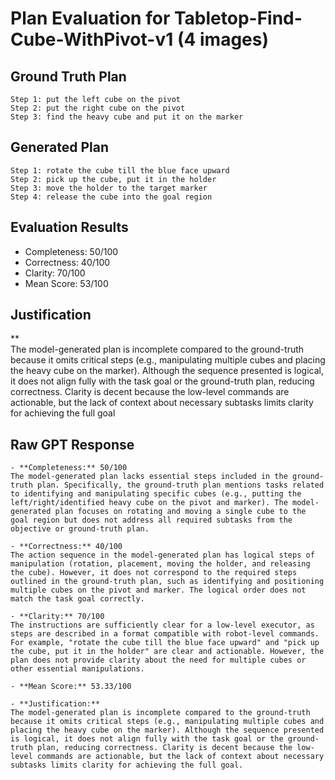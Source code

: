 # Plan Evaluation for Tabletop-Find-Cube-WithPivot-v1 (4 images)

## Ground Truth Plan
```
Step 1: put the left cube on the pivot
Step 2: put the right cube on the pivot
Step 3: find the heavy cube and put it on the marker
```

## Generated Plan
```
Step 1: rotate the cube till the blue face upward
Step 2: pick up the cube, put it in the holder
Step 3: move the holder to the target marker
Step 4: release the cube into the goal region
```

## Evaluation Results
- Completeness: 50/100
- Correctness: 40/100
- Clarity: 70/100
- Mean Score: 53/100

## Justification
**  
The model-generated plan is incomplete compared to the ground-truth because it omits critical steps (e.g., manipulating multiple cubes and placing the heavy cube on the marker). Although the sequence presented is logical, it does not align fully with the task goal or the ground-truth plan, reducing correctness. Clarity is decent because the low-level commands are actionable, but the lack of context about necessary subtasks limits clarity for achieving the full goal

## Raw GPT Response
```
- **Completeness:** 50/100  
The model-generated plan lacks essential steps included in the ground-truth plan. Specifically, the ground-truth plan mentions tasks related to identifying and manipulating specific cubes (e.g., putting the left/right/identified heavy cube on the pivot and marker). The model-generated plan focuses on rotating and moving a single cube to the goal region but does not address all required subtasks from the objective or ground-truth plan.  

- **Correctness:** 40/100  
The action sequence in the model-generated plan has logical steps of manipulation (rotation, placement, moving the holder, and releasing the cube). However, it does not correspond to the required steps outlined in the ground-truth plan, such as identifying and positioning multiple cubes on the pivot and marker. The logical order does not match the task goal correctly.  

- **Clarity:** 70/100  
The instructions are sufficiently clear for a low-level executor, as steps are described in a format compatible with robot-level commands. For example, "rotate the cube till the blue face upward" and "pick up the cube, put it in the holder" are clear and actionable. However, the plan does not provide clarity about the need for multiple cubes or other essential manipulations.  

- **Mean Score:** 53.33/100  

- **Justification:**  
The model-generated plan is incomplete compared to the ground-truth because it omits critical steps (e.g., manipulating multiple cubes and placing the heavy cube on the marker). Although the sequence presented is logical, it does not align fully with the task goal or the ground-truth plan, reducing correctness. Clarity is decent because the low-level commands are actionable, but the lack of context about necessary subtasks limits clarity for achieving the full goal.
```
